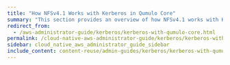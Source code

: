 ```yaml
---
title: "How NFSv4.1 Works with Kerberos in Qumulo Core"
summary: "This section provides an overview of how NFSv4.1 works with Kerberos in Qumulo Core."
redirect_from:
  - /aws-administrator-guide/kerberos/kerberos-with-qumulo-core.html
permalink: /cloud-native-aws-administrator-guide/kerberos/kerberos-with-qumulo-core.html
sidebar: cloud_native_aws_administrator_guide_sidebar
include_content: content-reuse/admin-guides/kerberos/kerberos-with-qumulo-core.md
---
```


